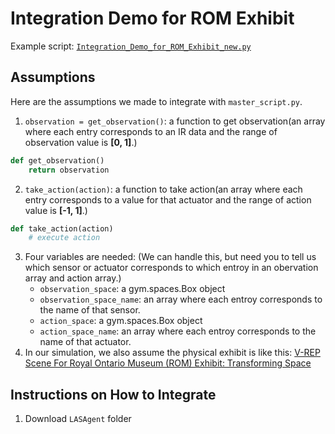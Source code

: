 # Integration Demo for ROM Exhibit
Example script: [`Integration_Demo_for_ROM_Exhibit_new.py`](https://github.com/UWaterloo-ASL/LAS_Gym/blob/master/Integration_Demo_for_ROM_Exhibit_new.py)

## Assumptions
Here are the assumptions we made to integrate with `master_script.py`.
1. `observation = get_observation()`: a function to get observation(an array where each entry corresponds to an IR data and the range of observation value is **[0, 1]**.) 
```python
def get_observation()
    return observation
```
2. `take_action(action)`: a function to take action(an array where each entry corresponds to a value for that actuator and the range of action value is **[-1, 1]**.)
```python
def take_action(action)
    # execute action
```
3. Four variables are needed: (We can handle this, but need you to tell us which sensor or actuator corresponds to which entroy in an obervation array and action array.)
   * `observation_space`: a gym.spaces.Box object
   * `observation_space_name`: an array where each entroy corresponds to the name of that sensor.
   * `action_space`: a gym.spaces.Box object
   * `action_space_name`: an array where each entroy corresponds to the name of that actuator.
4. In our simulation, we also assume the physical exhibit is like this:
   [V-REP Scene For Royal Ontario Museum (ROM) Exhibit: Transforming Space](https://github.com/UWaterloo-ASL/LAS_Gym/tree/master/LAS-Scenes#v-rep-scene-for-royal-ontario-museum-rom-exhibit-transforming-space)
   
## Instructions on How to Integrate
1. Download `LASAgent` folder

